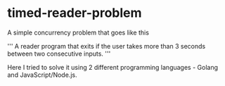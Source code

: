 # timed-reader-problem
A simple concurrency problem that goes like this 

'''
A reader program that exits if the user takes more than 3 seconds between two consecutive inputs.
'''

Here I tried to solve it using 2 different programming languages - Golang and JavaScript/Node.js. 